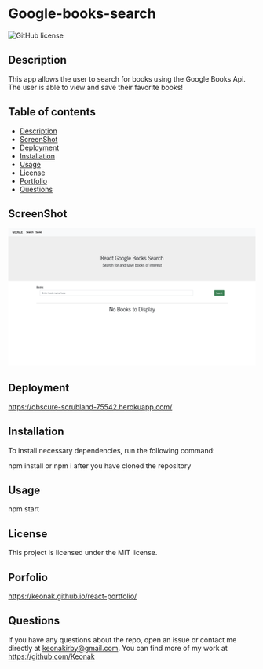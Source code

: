 # Google-books-search

![GitHub license](https://img.shields.io/badge/license-MIT-blue.svg)

## Description

This app allows the user to search for books using the Google Books Api. The user is able to view and save their favorite books!

## Table of contents

- [Description](#description)
- [ScreenShot](#screenshot)
- [Deployment](#deployment)
- [Installation](#installation)
- [Usage](#usage)
- [License](#license)
- [Portfolio](#portfolio)
- [Questions](#questions)

## ScreenShot

![screen shot](./images/googleBooks.png)

## Deployment

https://obscure-scrubland-75542.herokuapp.com/

## Installation

To install necessary dependencies, run the following command:

npm install or npm i after you have cloned the repository

## Usage

npm start

## License

This project is licensed under the MIT license.

## Porfolio

https://keonak.github.io/react-portfolio/

## Questions

If you have any questions about the repo, open an issue or contact me directly at keonakirby@gmail.com. You can find more of my work at https://github.com/Keonak

